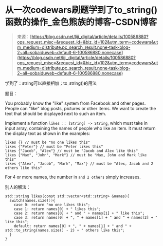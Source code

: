 <!--yml
category: codewars
date: 2022-08-13 11:50:47
-->

# 从一次codewars刷题学到了to_string()函数的操作_金色熊族的博客-CSDN博客

> 来源：[https://blog.csdn.net/liji_digital/article/details/100586880?ops_request_misc=&request_id=&biz_id=102&utm_term=codewars&utm_medium=distribute.pc_search_result.none-task-blog-2~all~sobaiduweb~default-6-100586880.nonecase](https://blog.csdn.net/liji_digital/article/details/100586880?ops_request_misc=&request_id=&biz_id=102&utm_term=codewars&utm_medium=distribute.pc_search_result.none-task-blog-2~all~sobaiduweb~default-6-100586880.nonecase)

学到了：string可以直接相加；to_string()的用法

题目：

You probably know the "like" system from Facebook and other pages. People can "like" blog posts, pictures or other items. We want to create the text that should be displayed next to such an item.

Implement a function `likes :: [String] -> String`, which must take in input array, containing the names of people who like an item. It must return the display text as shown in the examples:

```
likes {} // must be "no one likes this"
likes {"Peter"} // must be "Peter likes this"
likes {"Jacob", "Alex"} // must be "Jacob and Alex like this"
likes {"Max", "John", "Mark"} // must be "Max, John and Mark like this"
likes {"Alex", "Jacob", "Mark", "Max"} // must be "Alex, Jacob and 2 others like this"
```

For 4 or more names, the number in `and 2 others` simply increases.

别人的解法：

```
std::string likes(const std::vector<std::string> &names){
  switch(names.size()){
    case 0: return "no one likes this";
    case 1: return names[0] + " likes this";
    case 2: return names[0] + " and " + names[1] + " like this";
    case 3: return names[0] + ", " + names[1] + " and " + names[2] + " like this";
    default: return names[0] + ", " + names[1] + " and " + std::to_string(names.size() - 2) + " others like this";
  }
}
```